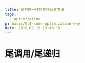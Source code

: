 ```yaml
---
title: 那些神一样的程序优化方法
tags:
  - optimization
p: basic/014-code-optimization-way
date: 2019-02-19 13:49:28
---
```


# 尾调用/尾递归


